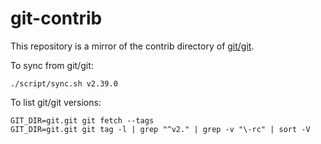 # git-contrib

This repository is a mirror of the contrib directory of [git/git](https://github.com/git/git).

To sync from git/git:

```
./script/sync.sh v2.39.0
```

To list git/git versions:

```
GIT_DIR=git.git git fetch --tags
GIT_DIR=git.git git tag -l | grep "^v2." | grep -v "\-rc" | sort -V
```
